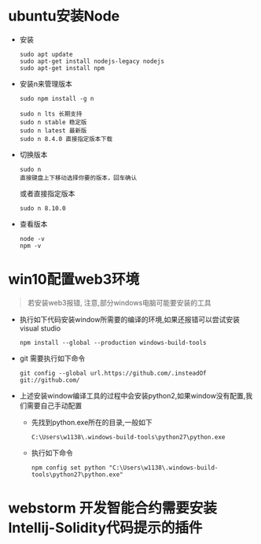 # ubuntu安装Node

- 安装

  ```
  sudo apt update
  sudo apt-get install nodejs-legacy nodejs
  sudo apt-get install npm
  ```

- 安装n来管理版本

  ```
  sudo npm install -g n
  
  sudo n lts 长期支持
  sudo n stable 稳定版
  sudo n latest 最新版
  sudo n 8.4.0 直接指定版本下载
  ```

- 切换版本

  ```
  sudo n
  直接键盘上下移动选择你要的版本，回车确认
  ```

  或者直接指定版本

  ```
  sudo n 8.10.0
  ```

- 查看版本

  ```
  node -v
  npm -v
  ```


# win10配置web3环境

> 若安装web3报错, 注意,部分windows电脑可能要安装的工具

- 执行如下代码安装window所需要的编译的环境,如果还报错可以尝试安装visual studio

  ```
  npm install --global --production windows-build-tools 
  
  ```

- git 需要执行如下命令

  ```
  git config --global url.https://github.com/.insteadOf git://github.com/
  
  ```

- 上述安装window编译工具的过程中会安装python2,如果window没有配置,我们需要自己手动配置

  - 先找到python.exe所在的目录,一般如下

    ```
    C:\Users\w1138\.windows-build-tools\python27\python.exe
    
    ```

  - 执行如下命令

    ```
    npm config set python "C:\Users\w1138\.windows-build-tools\python27\python.exe"
    ```

# 

# webstorm 开发智能合约需要安装Intellij-Solidity代码提示的插件